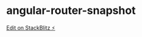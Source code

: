 # angular-router-snapshot

[Edit on StackBlitz ⚡️](https://stackblitz.com/edit/angular-router-snapshot-and-params-yakov-hlrhys)